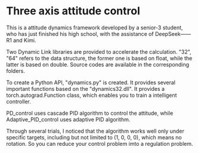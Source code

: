 # Three axis attitude control
This is a attitude dynamics framework developed by a senior-3 student, who has just finished his high school, with the assistance of DeepSeek——R1 and Kimi.

Two Dynamic Link libraries are provided to accelerate the calculation. "32", "64" refers to the data structure, the former one is based on float, while the latter is based on double. Source codes are available in the corresponding folders.

To create a Python API, "dynamics.py" is created. It provides several important functions based on the "dynamics32.dll". It provides a torch.autograd.Function class, which enables you to train a intelligent controller. 

PD_control uses cascade PID algorithm to control the attitude, while Adaptive_PID_control uses adaptive PID algorithm.

Through several trials, I noticed that the algorithm works well only under specific targets, including but not limited to (1, 0, 0, 0), which means no rotation. So you can reduce your control problem imto a regulation problem.
